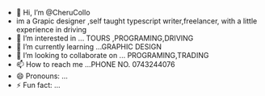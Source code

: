 - 👋 Hi, I’m @CheruCollo
- im a Grapic designer ,self taught typescript writer,freelancer, with a little experience in driving
- 👀 I’m interested in ... TOURS ,PROGRAMING,DRIVING
- 🌱 I’m currently learning ...GRAPHIC DESIGN
- 💞️ I’m looking to collaborate on ... PROGRAMING,TRADING
- 📫 How to reach me ...PHONE NO. 0743244076
- 😄 Pronouns: ...
- ⚡ Fun fact: ...

<!---
CheruCollo/CheruCollo is a ✨ special ✨ repository because its `README.md` (this file) appears on your GitHub profile.
You can click the Preview link to take a look at your changes.
--->
